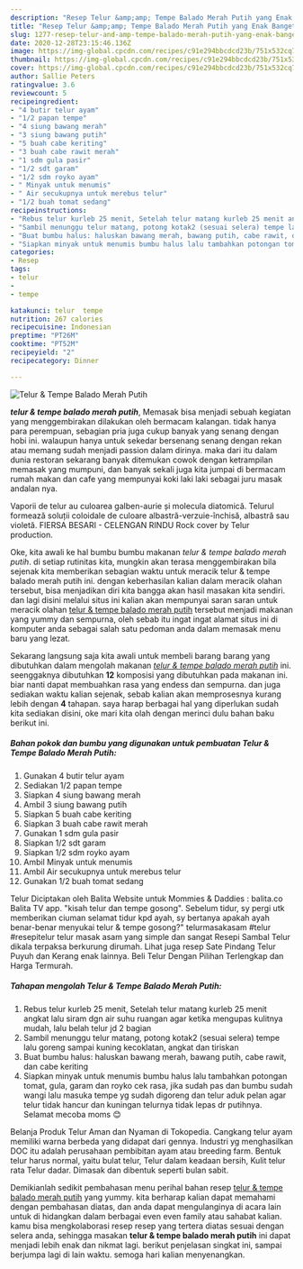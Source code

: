 ```yaml
---
description: "Resep Telur &amp;amp; Tempe Balado Merah Putih yang Enak Banget"
title: "Resep Telur &amp;amp; Tempe Balado Merah Putih yang Enak Banget"
slug: 1277-resep-telur-and-amp-tempe-balado-merah-putih-yang-enak-banget
date: 2020-12-28T23:15:46.136Z
image: https://img-global.cpcdn.com/recipes/c91e294bbcdcd23b/751x532cq70/telur-tempe-balado-merah-putih-foto-resep-utama.jpg
thumbnail: https://img-global.cpcdn.com/recipes/c91e294bbcdcd23b/751x532cq70/telur-tempe-balado-merah-putih-foto-resep-utama.jpg
cover: https://img-global.cpcdn.com/recipes/c91e294bbcdcd23b/751x532cq70/telur-tempe-balado-merah-putih-foto-resep-utama.jpg
author: Sallie Peters
ratingvalue: 3.6
reviewcount: 5
recipeingredient:
- "4 butir telur ayam"
- "1/2 papan tempe"
- "4 siung bawang merah"
- "3 siung bawang putih"
- "5 buah cabe keriting"
- "3 buah cabe rawit merah"
- "1 sdm gula pasir"
- "1/2 sdt garam"
- "1/2 sdm royko ayam"
- " Minyak untuk menumis"
- " Air secukupnya untuk merebus telur"
- "1/2 buah tomat sedang"
recipeinstructions:
- "Rebus telur kurleb 25 menit, Setelah telur matang kurleb 25 menit angkat lalu siram dgn air suhu ruangan agar ketika mengupas kulitnya mudah, lalu belah telur jd 2 bagian"
- "Sambil menunggu telur matang, potong kotak2 (sesuai selera) tempe lalu goreng sampai kuning kecoklatan, angkat dan tiriskan"
- "Buat bumbu halus: haluskan bawang merah, bawang putih, cabe rawit, dan cabe keriting"
- "Siapkan minyak untuk menumis bumbu halus lalu tambahkan potongan tomat, gula, garam dan royko cek rasa, jika sudah pas dan bumbu sudah wangi lalu masuka tempe yg sudah digoreng dan telur aduk pelan agar telur tidak hancur dan kuningan telurnya tidak lepas dr putihnya. Selamat mecoba moms 😊"
categories:
- Resep
tags:
- telur
- 
- tempe

katakunci: telur  tempe 
nutrition: 267 calories
recipecuisine: Indonesian
preptime: "PT26M"
cooktime: "PT52M"
recipeyield: "2"
recipecategory: Dinner

---
```



![Telur &amp; Tempe Balado Merah Putih](https://img-global.cpcdn.com/recipes/c91e294bbcdcd23b/751x532cq70/telur-tempe-balado-merah-putih-foto-resep-utama.jpg)

<b><i>telur &amp; tempe balado merah putih</i></b>, Memasak bisa menjadi sebuah kegiatan yang menggembirakan dilakukan oleh bermacam kalangan. tidak hanya para perempuan, sebagian pria juga cukup banyak yang senang dengan hobi ini. walaupun hanya untuk sekedar bersenang senang dengan rekan atau memang sudah menjadi passion dalam dirinya. maka dari itu dalam dunia restoran sekarang banyak ditemukan cowok dengan ketrampilan memasak yang mumpuni, dan banyak sekali juga kita jumpai di bermacam rumah makan dan cafe yang mempunyai koki laki laki sebagai juru masak andalan nya.

Vaporii de telur au culoarea galben-aurie și molecula diatomică. Telurul formează soluții coloidale de culoare albastră-verzuie-închisă, albastră sau violetă. FIERSA BESARI - CELENGAN RINDU Rock cover by Telur production.

Oke, kita awali ke hal bumbu bumbu makanan <i>telur &amp; tempe balado merah putih</i>. di setiap rutinitas kita, mungkin akan terasa menggembirakan bila sejenak kita memberikan sebagian waktu untuk meracik telur &amp; tempe balado merah putih ini. dengan keberhasilan kalian dalam meracik olahan tersebut, bisa menjadikan diri kita bangga akan hasil masakan kita sendiri. dan lagi disini melalui situs ini kalian akan mempunyai saran saran untuk meracik olahan <u>telur &amp; tempe balado merah putih</u> tersebut menjadi makanan yang yummy dan sempurna, oleh sebab itu ingat ingat alamat situs ini di komputer anda sebagai salah satu pedoman anda dalam memasak menu baru yang lezat.


Sekarang langsung saja kita awali untuk membeli barang barang yang dibutuhkan dalam mengolah makanan <u><i>telur &amp; tempe balado merah putih</i></u> ini. seenggaknya dibutuhkan <b>12</b> komposisi yang dibutuhkan pada makanan ini. biar nanti dapat membuahkan rasa yang endess dan sempurna. dan juga sediakan waktu kalian sejenak, sebab kalian akan memprosesnya kurang lebih dengan <b>4</b> tahapan. saya harap berbagai hal yang diperlukan sudah kita sediakan disini, oke mari kita olah dengan merinci dulu bahan baku berikut ini.

<!--inarticleads1-->

##### Bahan pokok dan bumbu yang digunakan untuk pembuatan Telur &amp; Tempe Balado Merah Putih:

1. Gunakan 4 butir telur ayam
1. Sediakan 1/2 papan tempe
1. Siapkan 4 siung bawang merah
1. Ambil 3 siung bawang putih
1. Siapkan 5 buah cabe keriting
1. Siapkan 3 buah cabe rawit merah
1. Gunakan 1 sdm gula pasir
1. Siapkan 1/2 sdt garam
1. Siapkan 1/2 sdm royko ayam
1. Ambil  Minyak untuk menumis
1. Ambil  Air secukupnya untuk merebus telur
1. Gunakan 1/2 buah tomat sedang


Telur Diciptakan oleh Balita Website untuk Mommies &amp; Daddies : balita.co Balita TV app. &#34;kisah telur dan tempe gosong&#34;. Sebelum tidur, sy pergi utk memberikan ciuman selamat tidur kpd ayah, sy bertanya apakah ayah benar-benar menyukai telur &amp; tempe gosong?&#34; telurmasakasam #telur #resepitelur telur masak asam yang simple dan sangat Resepi Sambal Telur dikala terpaksa berkurung dirumah. Lihat juga resep Sate Pindang Telur Puyuh dan Kerang enak lainnya. Beli Telur Dengan Pilihan Terlengkap dan Harga Termurah. 

<!--inarticleads2-->

##### Tahapan mengolah Telur &amp; Tempe Balado Merah Putih:

1. Rebus telur kurleb 25 menit, Setelah telur matang kurleb 25 menit angkat lalu siram dgn air suhu ruangan agar ketika mengupas kulitnya mudah, lalu belah telur jd 2 bagian
1. Sambil menunggu telur matang, potong kotak2 (sesuai selera) tempe lalu goreng sampai kuning kecoklatan, angkat dan tiriskan
1. Buat bumbu halus: haluskan bawang merah, bawang putih, cabe rawit, dan cabe keriting
1. Siapkan minyak untuk menumis bumbu halus lalu tambahkan potongan tomat, gula, garam dan royko cek rasa, jika sudah pas dan bumbu sudah wangi lalu masuka tempe yg sudah digoreng dan telur aduk pelan agar telur tidak hancur dan kuningan telurnya tidak lepas dr putihnya. Selamat mecoba moms 😊


Belanja Produk Telur Aman dan Nyaman di Tokopedia. Cangkang telur ayam memiliki warna berbeda yang didapat dari gennya. Industri yg menghasilkan DOC itu adalah perusahaan pembibitan ayam atau breeding farm. Bentuk telur harus normal, yaitu bulat telur, Telur dalam keadaan bersih, Kulit telur rata Telur dadar. Dimasak dan dibentuk seperti bulan sabit. 

Demikianlah sedikit pembahasan menu perihal bahan resep <u>telur &amp; tempe balado merah putih</u> yang yummy. kita berharap kalian dapat memahami dengan pembahasan diatas, dan anda dapat mengulanginya di acara lain untuk di hidangkan dalam berbagai even even family atau sahabat kalian. kamu bisa mengkolaborasi resep resep yang tertera diatas sesuai dengan selera anda, sehingga masakan <b>telur &amp; tempe balado merah putih</b> ini dapat menjadi lebih enak dan nikmat lagi. berikut penjelasan singkat ini, sampai berjumpa lagi di lain waktu. semoga hari kalian menyenangkan.
